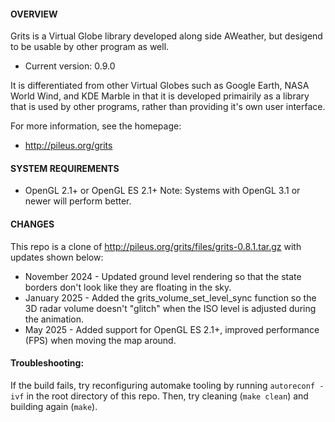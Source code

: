 #### OVERVIEW
Grits is a Virtual Globe library developed along side AWeather, but desigend to
be usable by other program as well.
- Current version: 0.9.0

It is differentiated from other Virtual Globes such as Google Earth, NASA World
Wind, and KDE Marble in that it is developed primairily as a library that is
used by other programs, rather than providing it's own user interface.

For more information, see the homepage:
  - http://pileus.org/grits

#### SYSTEM REQUIREMENTS
- OpenGL 2.1+ or OpenGL ES 2.1+
  Note: Systems with OpenGL 3.1 or newer will perform better.

#### CHANGES
This repo is a clone of http://pileus.org/grits/files/grits-0.8.1.tar.gz with updates shown below:
- November 2024 - Updated ground level rendering so that the state borders don't look like they are floating in the sky.
- January 2025 - Added the grits_volume_set_level_sync function so the 3D radar volume doesn't "glitch" when the ISO level is adjusted during the animation.
- May 2025 - Added support for OpenGL ES 2.1+, improved performance (FPS) when moving the map around.

#### Troubleshooting:
If the build fails, try reconfiguring automake tooling by running `autoreconf -ivf` in the root directory of this repo. Then, try cleaning (`make clean`) and building again (`make`).
